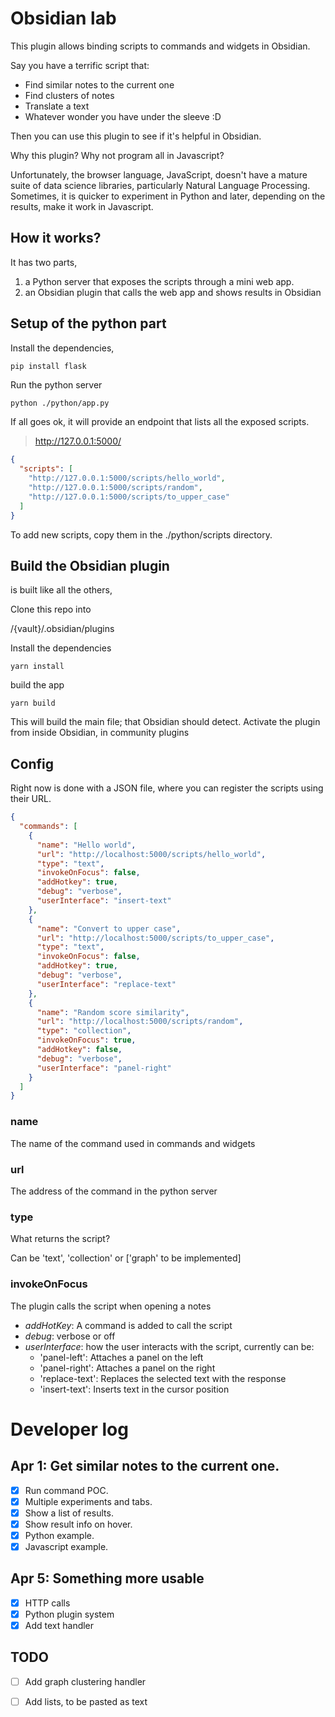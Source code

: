 # Obsidian lab


This plugin allows binding scripts to commands and widgets in Obsidian. 

Say you have a terrific script that:

- Find similar notes to the current one
- Find clusters of notes
- Translate a text
- Whatever wonder you have under the sleeve :D

Then you can use this plugin to see if it's helpful in Obsidian.

Why this plugin? Why not program all in Javascript?

Unfortunately, the browser language, JavaScript, doesn't have a mature suite of data science libraries, particularly Natural Language Processing.
Sometimes, it is quicker to experiment in Python and later, depending on the results, make it work in Javascript.

## How it works?

It has two parts,

1. a Python server that exposes the scripts through a mini web app. 
2. an Obsidian plugin that calls the web app and shows results in Obsidian

## Setup of the python part

Install the dependencies,

```sh
pip install flask
```

Run the python server

```
python ./python/app.py
```

If all goes ok, it will provide an endpoint that lists all the exposed scripts.

> http://127.0.0.1:5000/


```json
{
  "scripts": [
    "http://127.0.0.1:5000/scripts/hello_world",
    "http://127.0.0.1:5000/scripts/random",
    "http://127.0.0.1:5000/scripts/to_upper_case"
  ]
}
```

To add new scripts, copy them in the ./python/scripts directory.

## Build the Obsidian plugin

is built like all the others,

Clone this repo into

/{vault}/.obsidian/plugins

Install the dependencies

```
yarn install
```
build the app

```
yarn build
```

This will build the main file; that Obsidian should detect. Activate the plugin from inside Obsidian, in community plugins

## Config

Right now is done with a JSON file, where you can register the scripts using their URL.

```json
{
  "commands": [
    {
      "name": "Hello world",
      "url": "http://localhost:5000/scripts/hello_world",
      "type": "text",
      "invokeOnFocus": false,
      "addHotkey": true,
      "debug": "verbose",
      "userInterface": "insert-text"
    },
    {
      "name": "Convert to upper case",
      "url": "http://localhost:5000/scripts/to_upper_case",
      "type": "text",
      "invokeOnFocus": false,
      "addHotkey": true,
      "debug": "verbose",
      "userInterface": "replace-text"
    },
    {
      "name": "Random score similarity",
      "url": "http://localhost:5000/scripts/random",
      "type": "collection",
      "invokeOnFocus": true,
      "addHotkey": false,
      "debug": "verbose",
      "userInterface": "panel-right"
    }
  ]
}
```

### name

The name of the command used in commands and widgets

### url

The address of the command in the python server

### type

What returns the script?

Can be 'text', 'collection' or ['graph' to be implemented]

### invokeOnFocus

The plugin calls the script when opening a notes

* *addHotKey*: A command is added to call the script
* *debug*: verbose or off
* *userInterface*: how the user interacts with the script, currently can be:
  * 'panel-left': Attaches a panel on the left 
  * 'panel-right': Attaches a panel on the right
  * 'replace-text': Replaces the selected text with the response
  * 'insert-text': Inserts text in the cursor position


# Developer log

## Apr 1: Get similar notes to the current one.

- [x] Run command POC.
- [x] Multiple experiments and tabs.
- [x] Show a list of results.
- [x] Show result info on hover.
- [x] Python example.
- [x] Javascript example.

## Apr 5: Something more usable

- [x] HTTP calls
- [X] Python plugin system
- [X] Add text handler

## TODO

- [ ] Add graph clustering handler
- [ ] Add lists, to be pasted as text

